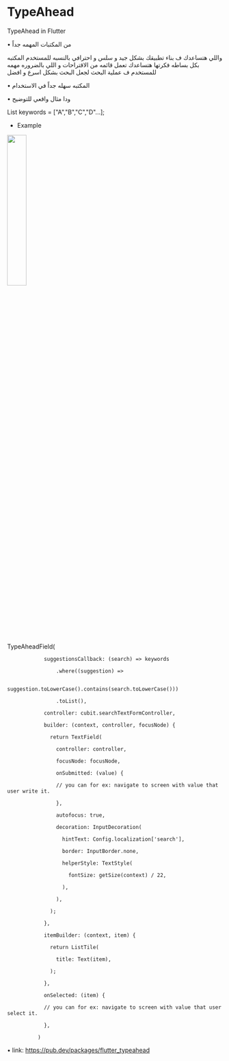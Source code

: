 # TypeAhead
TypeAhead in Flutter

 •  من المكتبات المهمه جداً 

واللي هتساعدك ف بناء تطبيقك بشكل جيد و سلس و احترافي بالنسبه للمستخدم المكتبه بكل بساطه فكرتها هتساعدك تعمل قائمه من الاقتراحات و اللي بالضروره مهمه للمستخدم ف عملية البحث لجعل البحث بشكل اسرع و افضل

 • المكتبه سهله جداً في الاستخدام

 •  ودا مثال واقعي للتوضيح



 List<String> keywords = ["A","B","C","D"...];
-  Example
<div>
<p align="left">
<img src='[https://media.licdn.com/dms/image/D4D22AQE34GEQ_Ogtjg/feedshare-shrink_1280/0/1715192181975?e=1718841600&v=beta&t=wAIxsgble5akkRuql3CiNd2aMflV0fGqfQjk2wBjuJE]' width="30%"/>

</p>
   TypeAheadField<String>(

                suggestionsCallback: (search) => keywords

                    .where((suggestion) =>

                        suggestion.toLowerCase().contains(search.toLowerCase()))

                    .toList(),

                controller: cubit.searchTextFormController,

                builder: (context, controller, focusNode) {

                  return TextField(

                    controller: controller,

                    focusNode: focusNode,

                    onSubmitted: (value) {

                    // you can for ex: navigate to screen with value that user write it.

                    },

                    autofocus: true,

                    decoration: InputDecoration(

                      hintText: Config.localization['search'],

                      border: InputBorder.none,

                      helperStyle: TextStyle(

                        fontSize: getSize(context) / 22,

                      ), 

                    ),

                  );

                },

                itemBuilder: (context, item) {

                  return ListTile(

                    title: Text(item),

                  );

                },

                onSelected: (item) {

                // you can for ex: navigate to screen with value that user select it.

                },

              )



 • link: https://pub.dev/packages/flutter_typeahead
